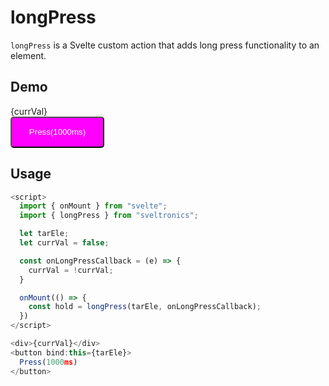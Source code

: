 # longPress

`longPress` is a Svelte custom action that adds long press functionality to an element.

## Demo

<script>
  import { onMount } from "svelte";
  import { longPress } from "sveltronics";

  let tarEle;
  let currVal = false;

  const onLongPressCallback = (e) => {
    currVal = !currVal;
  }

  onMount(() => {
    const hold = longPress(tarEle, onLongPressCallback);
  })
</script>

<div>{currVal}</div>
<button 
  style="width: 150px; height: 50px; color: white; background: #f0f;
      cursor: pointer; display: flex; justify-content: center; align-items: center;
      border-radius: 5px;"
  bind:this={tarEle} 
>
  Press(1000ms)
</button>

## Usage

```js
<script>
  import { onMount } from "svelte";
  import { longPress } from "sveltronics";

  let tarEle;
  let currVal = false;

  const onLongPressCallback = (e) => {
    currVal = !currVal;
  }

  onMount(() => {
    const hold = longPress(tarEle, onLongPressCallback);
  })
</script>

<div>{currVal}</div>
<button bind:this={tarEle}>
  Press(1000ms)
</button>
```